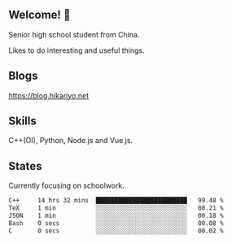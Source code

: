 ## Welcome! 👋

Senior high school student from China.

Likes to do interesting and useful things.

## Blogs

https://blog.hikariyo.net

## Skills

C++(OI), Python, Node.js and Vue.js.

## States

Currently focusing on schoolwork.

<!--START_SECTION:waka-->

```txt
C++     14 hrs 32 mins  █████████████████████████   99.48 %
TeX     1 min           ░░░░░░░░░░░░░░░░░░░░░░░░░   00.21 %
JSON    1 min           ░░░░░░░░░░░░░░░░░░░░░░░░░   00.18 %
Bash    0 secs          ░░░░░░░░░░░░░░░░░░░░░░░░░   00.08 %
C       0 secs          ░░░░░░░░░░░░░░░░░░░░░░░░░   00.02 %
```

<!--END_SECTION:waka-->

